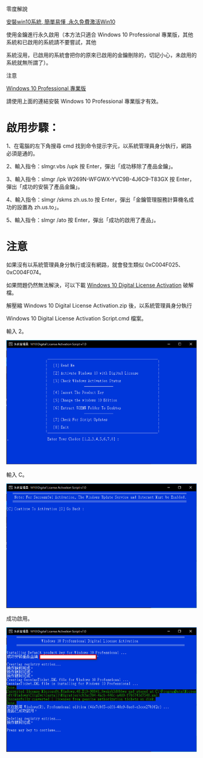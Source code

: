 零度解說

[安裝win10系統, 簡單易懂 ,永久免費激活Win10](https://www.youtube.com/watch?v=EgHDeLgz8Cw)

使用金鑰進行永久啟用（本方法只適合 Windows 10 Professional 專業版，其他系統和已啟用的系統請不要嘗試，其他

系統沒用，已啟用的系統會把你的原來已啟用的金鑰刪除的，切記小心，未啟用的系統就無所謂了）。

 

注意

[Windows 10 Professional 專業版](https://www.microsoft.com/zh-tw/software-download/windows10)

請使用上面的連結安裝 Windows 10 Professional 專業版才有效。

 

# 啟用步驟：

1、在電腦的左下角搜尋 cmd 找到命令提示字元，以系統管理員身分執行，網路必須是通的。

2、輸入指令：slmgr.vbs /upk 按 Enter，彈出「成功移除了產品金鑰」。

3、輸入指令：slmgr /ipk W269N-WFGWX-YVC9B-4J6C9-T83GX 按 Enter，彈出「成功的安裝了產品金鑰」。

4、輸入指令：slmgr /skms zh.us.to 按 Enter，彈出「金鑰管理服務計算機名成功的設置為 zh.us.to」。

5、輸入指令：slmgr /ato 按 Enter，彈出「成功的啟用了產品」。

 

# 注意

如果沒有以系統管理員身分執行或沒有網路，就會發生類似 0xC004F025、0xC004F074。

如果問題仍然無法解決，可以下載 [Windows 10 Digital License Activation](https://mega.nz/file/DoVETLIZ#xY6qSySh5UKrYUaOEDu5v5C8gPmrFGwwcRDHFLMF_uw) 破解檔。

解壓縮 Windows 10 Digital License Activation.zip 後，以系統管理員身分執行 

Windows 10 Digital License Activation Script.cmd 檔案。

 

輸入 2。

<img src="./pics/1.png" style="zoom:70%" />


 

輸入 C。

<img src="./pics/2.png" style="zoom:70%" />

 

成功啟用。

<img src="./pics/3.png" style="zoom:70%" />

